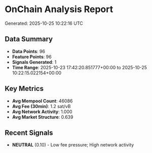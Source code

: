 # OnChain Analysis Report
Generated: 2025-10-25 10:22:16 UTC

## Data Summary
- **Data Points**: 96
- **Feature Points**: 96
- **Signals Generated**: 1
- **Time Range**: 2025-10-23 17:42:20.851777+00:00 to 2025-10-25 10:22:15.022154+00:00

## Key Metrics
- **Avg Mempool Count**: 46086
- **Avg Fee (30min)**: 1.2 sat/vB
- **Avg Network Activity**: 1.000
- **Avg Market Structure**: 0.639

## Recent Signals
- **NEUTRAL** (0.10) - Low fee pressure; High network activity
